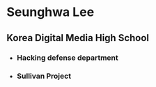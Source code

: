 Seunghwa Lee
===
Korea Digital Media High School
---
* ### Hacking defense department
* ### Sullivan Project
